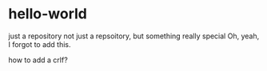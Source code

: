 # hello-world
just a repository
not just a repsoitory, but something really special
Oh, yeah, I forgot to add this.

how to add a crlf?
